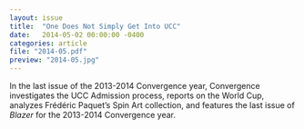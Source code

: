 ```yaml
---
layout: issue
title:  "One Does Not Simply Get Into UCC"
date:   2014-05-02 00:00:00 -0400
categories: article
file: "2014-05.pdf"
preview: "2014-05.jpg"
---
```


In the last issue of the 2013-2014 Convergence year, Convergence investigates the UCC Admission process, reports on the World Cup, analyzes Frédéric Paquet’s Spin Art collection, and features the last issue of *Blazer* for the 2013-2014 Convergence year.
